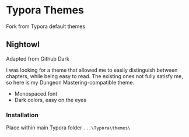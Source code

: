# Typora Themes
Fork from Typora default themes

## Nightowl
Adapted from Github Dark 

I was looking for a theme that allowed me to easily distinguish between chapters, while being easy to read.
The existing ones not fully satisfy me, so here is my Dungeon Mastering-compatible theme.

* Monospaced font
* Dark colors, easy on the eyes

### Installation
Place within main Typora folder `...\Typora\themes\`
